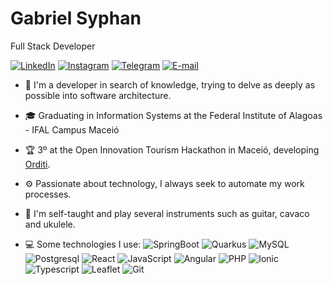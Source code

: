 # Gabriel Syphan

Full Stack Developer

[![LinkedIn](https://img.shields.io/badge/-gabrielsyphan-blue?style=flat&logo=LinkedIn&logoColor=white&link=https://www.linkedin.com/in/gabrielsyphan/)](https://www.linkedin.com/in/gabrielsyphan/ "LinkedIn") [![Instagram](https://img.shields.io/badge/-@gabrielsyphan-purple?style=flat&logo=instagram&logoColor=white&link=https://instagram.com/gabrielsyphan/)](https://instagram.com/gabrielsyphan "Instagram") [![Telegram](https://img.shields.io/badge/-@gabrielsyphan-0088CC?style=flat&logo=Telegram&logoColor=white&link=https://t.me/gabrielsyphan/)](https://t.me/gabrielsyphan "Telegram") [![E-mail](https://img.shields.io/badge/-gabrielsyphan@raccoonbit.com-c14438?style=flat&logo=Gmail&logoColor=white&link=mailto:gabrielsyphan@raccoonbit.com)](mailto:gabrielsyphan@raccoonbit.com "E-mail")

- 🧠 I'm a developer in search of knowledge, trying to delve as deeply as possible into software architecture.

- 🎓 Graduating in Information Systems at the Federal Institute of Alagoas - IFAL Campus Maceió

- 🏆 3º at the Open Innovation Tourism Hackathon in Maceió, developing [Orditi](https://www.orditi.com/).

- ⚙️ Passionate about technology, I always seek to automate my work processes.

- 🎸 I'm self-taught and play several instruments such as guitar, cavaco and ukulele.

- 💻 Some technologies I use: ![SpringBoot](https://img.shields.io/badge/-Java%20SpringBoot-green?style=flat&logo=Springboot&logoColor=fff) ![Quarkus](https://img.shields.io/badge/-Java%20Quarkus-blue?style=flat&logo=quarkus&logoColor=fff) ![MySQL](https://img.shields.io/badge/-Mysql-orange?style=flat&logo=mysql&logoColor=fff) ![Postgresql](https://img.shields.io/badge/-Postgresql-blue?style=flat&logo=postgresql&logoColor=fff) ![React](https://img.shields.io/badge/-React-blue?style=flat&logo=react&logoColor=fff) ![JavaScript](https://img.shields.io/badge/-JavaScript-yellow?style=flat&logo=JavaScript) ![Angular](https://img.shields.io/badge/-Angular-eb4634?style=flat&logo=angular&logoColor=fff) ![PHP](https://img.shields.io/badge/-PHP-563D7C?style=flat&logo=PHP) ![Ionic](https://img.shields.io/badge/-Ionic-white?style=flat&logo=Ionic) ![Typescript](https://img.shields.io/badge/-Typescript-blue?style=flat&logo=typescript&logoColor=fff) ![Leaflet](https://img.shields.io/badge/-Leaflet-green?style=flat&logo=leaflet) ![Git](https://img.shields.io/badge/-Git-orange?style=flat&logo=Git&logoColor=fff)
